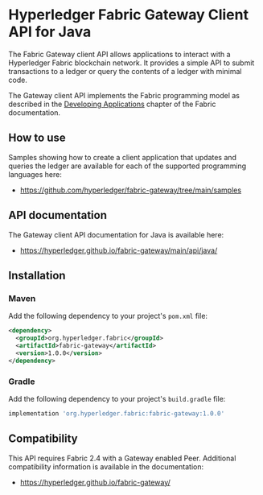# Hyperledger Fabric Gateway Client API for Java

The Fabric Gateway client API allows applications to interact with a Hyperledger Fabric blockchain network. It provides a simple API to submit transactions to a ledger or query the contents of a ledger with minimal code.

The Gateway client API implements the Fabric programming model as described in the [Developing Applications](https://hyperledger-fabric.readthedocs.io/en/latest/developapps/developing_applications.html) chapter of the Fabric documentation.

## How to use

Samples showing how to create a client application that updates and queries the ledger are available for each of the supported programming languages here:

* https://github.com/hyperledger/fabric-gateway/tree/main/samples

## API documentation

The Gateway client API documentation for Java is available here:

* https://hyperledger.github.io/fabric-gateway/main/api/java/

## Installation

### Maven

Add the following dependency to your project's `pom.xml` file:

```xml
<dependency>
  <groupId>org.hyperledger.fabric</groupId>
  <artifactId>fabric-gateway</artifactId>
  <version>1.0.0</version>
</dependency>
```

### Gradle

Add the following dependency to your project's `build.gradle` file:

```groovy
implementation 'org.hyperledger.fabric:fabric-gateway:1.0.0'
```

## Compatibility

This API requires Fabric 2.4 with a Gateway enabled Peer. Additional compatibility information is available in the documentation:

* https://hyperledger.github.io/fabric-gateway/

